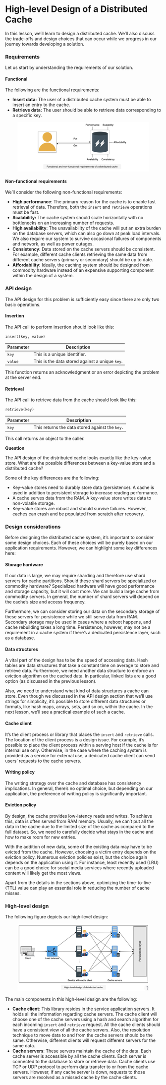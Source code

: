 # High-level Design of a Distributed Cache

In this lesson, we’ll learn to design a distributed cache. We’ll also discuss the trade-offs and design choices that can occur while we progress in our journey towards developing a solution.

### Requirements <a href="#requirements-0" id="requirements-0"></a>

Let us start by understanding the requirements of our solution.

#### Functional <a href="#functional-1" id="functional-1"></a>

The following are the functional requirements:

* **Insert data:** The user of a distributed cache system must be able to insert an entry to the cache.
* **Retrieve data:** The user should be able to retrieve data corresponding to a specific key.

<figure><img src="../.gitbook/assets/Screenshot 2023-09-03 at 12.29.49 AM.png" alt=""><figcaption></figcaption></figure>

#### Non-functional requirements <a href="#non-functional-requirements-0" id="non-functional-requirements-0"></a>

We’ll consider the following non-functional requirements:

* **High performance**: The primary reason for the cache is to enable fast retrieval of data. Therefore, both the `insert` and `retrieve` operations must be fast.
* **Scalability:** The cache system should scale horizontally with no bottlenecks on an increasing number of requests.
* **High availability**: The unavailability of the cache will put an extra burden on the database servers, which can also go down at peak load intervals. We also require our system to survive occasional failures of components and network, as well as power outages.
* **Consistency:** Data stored on the cache servers should be consistent. For example, different cache clients retrieving the same data from different cache servers (primary or secondary) should be up to date.
* **Affordability:** Ideally, the caching system should be designed from commodity hardware instead of an expensive supporting component within the design of a system.

### API design <a href="#api-design-1" id="api-design-1"></a>

The API design for this problem is sufficiently easy since there are only two basic operations.

#### Insertion <a href="#insertion-2" id="insertion-2"></a>

The API call to perform insertion should look like this:

```whiteText
insert(key, value)
```

| **Parameter** | **Description**                                 |
| ------------- | ----------------------------------------------- |
| `key`         | This is a unique identifier.                    |
| `value`       | This is the data stored against a unique `key`. |

This function returns an acknowledgment or an error depicting the problem at the server end.

#### Retrieval <a href="#retrieval-0" id="retrieval-0"></a>

The API call to retrieve data from the cache should look like this:

```whiteText
retrieve(key)
```

| **Parameter** | **Description**                                 |
| ------------- | ----------------------------------------------- |
| `key`         | This returns the data stored against the `key.` |

This call returns an object to the caller.

**Question**

The API design of the distributed cache looks exactly like the key-value store. What are the possible differences between a key-value store and a distributed cache?

Some of the key differences are the following:

* Key-value stores need to durably store data (persistence). A cache is used in addition to persistent storage to increase reading performance.
* A cache serves data from the RAM. A key-value store writes data to non-volatile storage.
* Key-value stores are robust and should survive failures. However, caches can crash and be populated from scratch after recovery.

### Design considerations <a href="#design-considerations-0" id="design-considerations-0"></a>

Before designing the distributed cache system, it’s important to consider some design choices. Each of these choices will be purely based on our application requirements. However, we can highlight some key differences here:

#### Storage hardware <a href="#storage-hardware-1" id="storage-hardware-1"></a>

If our data is large, we may require sharding and therefore use shard servers for cache partitions. Should these shard servers be specialized or commodity hardware? Specialized hardware will have good performance and storage capacity, but it will cost more. We can build a large cache from commodity servers. In general, the number of shard servers will depend on the cache’s size and access frequency.

Furthermore, we can consider storing our data on the secondary storage of these servers for persistence while we still serve data from RAM. Secondary storage may be used in cases where a reboot happens, and cache rebuilding takes a long time. Persistence, however, may not be a requirement in a cache system if there’s a dedicated persistence layer, such as a database.

#### Data structures <a href="#data-structures-2" id="data-structures-2"></a>

A vital part of the design has to be the speed of accessing data. Hash tables are data structures that take a constant time on average to store and retrieve data. Furthermore, we need another data structure to enforce an eviction algorithm on the cached data. In particular, linked lists are a good option (as discussed in the previous lesson).

Also, we need to understand what kind of data structures a cache can store. Even though we discussed in the API design section that we’ll use strings for simplicity, it’s possible to store different data structures or formats, like hash maps, arrays, sets, and so on, within the cache. In the next lesson, we’ll see a practical example of such a cache.

#### Cache client <a href="#cache-client-3" id="cache-client-3"></a>

It’s the client process or library that places the `insert` and `retrieve` calls. The location of the client process is a design issue. For example, it’s possible to place the client process within a serving host if the cache is for internal use only. Otherwise, in the case where the caching system is provided as a service for external use, a dedicated cache client can send users’ requests to the cache servers.

#### Writing policy <a href="#writing-policy-4" id="writing-policy-4"></a>

The writing strategy over the cache and database has consistency implications. In general, there’s no optimal choice, but depending on our application, the preference of writing policy is significantly important.

#### Eviction policy <a href="#eviction-policy-5" id="eviction-policy-5"></a>

By design, the cache provides low-latency reads and writes. To achieve this, data is often served from RAM memory. Usually, we can’t put all the data in the cache due to the limited size of the cache as compared to the full dataset. So, we need to carefully decide what stays in the cache and how to make room for new entries.

With the addition of new data, some of the existing data may have to be evicted from the cache. However, choosing a victim entry depends on the eviction policy. Numerous eviction policies exist, but the choice again depends on the application using it. For instance, least recently used (LRU) can be a good choice for social media services where recently uploaded content will likely get the most views.

Apart from the details in the sections above, optimizing the time-to-live (TTL) value can play an essential role in reducing the number of cache misses.

### High-level design <a href="#high-level-design-6" id="high-level-design-6"></a>

The following figure depicts our high-level design:

<figure><img src="../.gitbook/assets/Screenshot 2023-09-03 at 12.31.22 AM.png" alt=""><figcaption></figcaption></figure>

The main components in this high-level design are the following:

* **Cache client**: This library resides in the service application servers. It holds all the information regarding cache servers. The cache client will choose one of the cache servers using a hash and search algorithm for each incoming `insert` and `retrieve` request. All the cache clients should have a consistent view of all the cache servers. Also, the resolution technique to move data to and from the cache servers should be the same. Otherwise, different clients will request different servers for the same data.
* **Cache servers**: These servers maintain the cache of the data. Each cache server is accessible by all the cache clients. Each server is connected to the database to store or retrieve data. Cache clients use TCP or UDP protocol to perform data transfer to or from the cache servers. However, if any cache server is down, requests to those servers are resolved as a missed cache by the cache clients.

